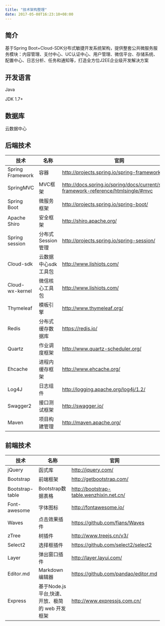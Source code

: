 ```yaml
---
title: "技术架构整理"
date: 2017-05-08T16:23:10+08:00
---
```

## 简介

基于Spring Boot+Cloud-SDK分布式敏捷开发系统架构，提供整套公共微服务服务模块：内容管理、支付中心、UC认证中心、用户管理、微信平台、存储系统、配置中心、日志分析、任务和通知等，打造全方位J2EE企业级开发解决方案

## 开发语言

Java

 

JDK 1.7+

## 数据库

云数据中心

## 后端技术

| **技术**          | **名称**            | **官网**                                                     |
| ----------------- | ------------------- | ------------------------------------------------------------ |
| Spring  Framework | 容器                | <http://projects.spring.io/spring-framework/>                |
| SpringMVC         | MVC框架             | <http://docs.spring.io/spring/docs/current/spring-framework-reference/htmlsingle/#mvc> |
| Spring Boot       | 微服务框架          | http://projects.spring.io/spring-boot/                       |
| Apache Shiro      | 安全框架            | <http://shiro.apache.org/>                                   |
| Spring session    | 分布式Session管理   | <http://projects.spring.io/spring-session/>                  |
| Cloud-sdk         | 云数据中心sdk工具包 | <http://www.lishiots.com/>                                      |
| Cloud-wx-kernel   | 微信核心工具包      | <http://www.lishiots.com/>                                      |
| Thymeleaf         | 模板引擎            | <http://www.thymeleaf.org/>                                  |
| Redis             | 分布式缓存数据库    | <https://redis.io/>                                          |
| Quartz            | 作业调度框架        | <http://www.quartz-scheduler.org/>                           |
| Ehcache           | 进程内缓存框架      | <http://www.ehcache.org/>                                    |
| Log4J             | 日志组件            | <http://logging.apache.org/log4j/1.2/>                       |
| Swagger2          | 接口测试框架        | <http://swagger.io/>                                         |
| Maven             | 项目构建管理        | <http://maven.apache.org/>                                   |

## 前端技术

| **技术**        | **名称**                                         | **官网**                                   |
| --------------- | ------------------------------------------------ | ------------------------------------------ |
| jQuery          | 函式库                                           | <http://jquery.com/>                       |
| Bootstrap       | 前端框架                                         | <http://getbootstrap.com/>                 |
| Bootstrap-table | Bootstrap数据表格                                | <http://bootstrap-table.wenzhixin.net.cn/> |
| Font-awesome    | 字体图标                                         | <http://fontawesome.io/>                   |
| Waves           | 点击效果插件                                     | <https://github.com/fians/Waves>           |
| zTree           | 树插件                                           | <http://www.treejs.cn/v3/>                 |
| Select2         | 选择框插件                                       | <https://github.com/select2/select2>       |
| Layer           | 弹出窗口插件                                     | http://layer.layui.com/                    |
| Editor.md       | Markdown编辑器                                   | <https://github.com/pandao/editor.md>      |
| Express         | 基于Node.js 平台,快速、开放、极简的 web 开发框架 | http://www.expressjs.com.cn/               |

 